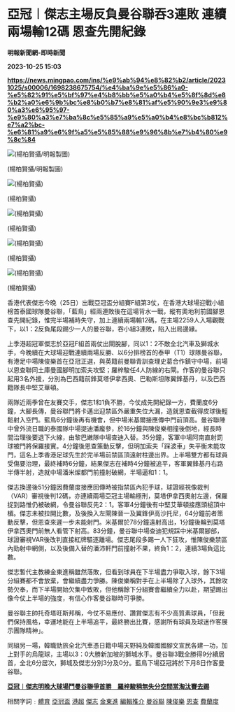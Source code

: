 # 亞冠︱傑志主場反負曼谷聯吞3連敗 連續兩場輸12碼 恩查先開紀錄
**明報新聞網-即時新聞**

**2023-10-25 15:03**

**https://news.mingpao.com/ins/%e9%ab%94%e8%82%b2/article/20231025/s00006/1698238675754/%e4%ba%9e%e5%86%a0-%e5%82%91%e5%bf%97%e4%b8%bb%e5%a0%b4%e5%8f%8d%e8%b2%a0%e6%9b%bc%e8%b0%b7%e8%81%af%e5%90%9e3%e9%80%a3%e6%95%97-%e9%80%a3%e7%ba%8c%e5%85%a9%e5%a0%b4%e8%bc%b812%e7%a2%bc-%e6%81%a9%e6%9f%a5%e5%85%88%e9%96%8b%e7%b4%80%e9%8c%84**

![(楊柏賢攝/明報製圖)](https://fs.mingpao.com/ins/20231025/s00006/0611e199e7f181fa84a744a2f77fe9d2.jpg)

(楊柏賢攝/明報製圖)

![(楊柏賢攝)](https://fs.mingpao.com/ins/20231025/s00006/055691029488ce5a12db7e13273f6966.jpg)

(楊柏賢攝)

![(楊柏賢攝)](https://fs.mingpao.com/ins/20231025/s00006/0553b8ff06ddb21da48fa2342836faa0.jpg)

(楊柏賢攝)

![(楊柏賢攝)](https://fs.mingpao.com/ins/20231025/s00006/0996cb95097c95f17ab2babe2a12cac0.jpg)

(楊柏賢攝)

![(楊柏賢攝)](https://fs.mingpao.com/ins/20231025/s00006/09911dded87f07ac3f50e5ced2abacb4.jpg)

(楊柏賢攝)

香港代表傑志今晚（25日）出戰亞冠盃分組賽F組第3仗，在香港大球場迎戰小組榜首泰國球隊曼谷聯，「藍鳥」經兩連敗後在這場背水一戰，縱有奧地利前國腳恩查先開紀錄，惟完半場補時失守，加上連續兩場輸12碼，在主場2259人入場觀戰下，以1：2反負尾段踢少一人的曼谷聯，吞小組3連敗，陷入出局邊緣。

上季港超冠軍傑志於亞冠F組首兩仗出閘脫腳，同以1：2不敵全北汽車及獅城水手，今晚續在大球場迎戰連續兩場反勝、以6分排榜首的泰甲（T1）球隊曼谷聯，有港足中場陳俊樂首在亞冠正選，與英籍前曼聯青訓查理史葛合作鎮守中場，前場以恩查聯同土庫曼國腳明加索夫攻堅；羅梓駿任4人防線的右閘。作客的曼谷聯只起用3名外援，分別為巴西籍前鋒莫塔伊拿西奧、巴勒斯坦隊翼鋒基丹，以及巴西籍隊長中堅艾華頓。

兩隊近兩季曾在友賽交手，傑志1和1負不勝，今仗成先開紀錄一方，費蘭度6分鐘，大腳長傳，曼谷聯門將卡邁出迎禁區外嚴重失位大漏，造就恩查截得皮球後輕鬆射入空門。藍鳥6分鐘後再有機會，但中場米基爾接應傳中門前頂高。曼谷聯陣中曾外流日職的泰國隊中場提迪潘龐參，於16分鐘與陳俊樂相撞後倒地，經長時間治理後要退下火線，由黎巴嫩隊中場查迪入替。35分鐘，客軍中場阿南直射罰球被門將保羅接實。4分鐘後恩查策動反擊，但明加索夫「踩波車」失平衡未能攻門，這名上季香港足球先生於完半場前禁區頂遠射柱邊出界。上半場雙方都有球員受傷要治理，最終補時6分鐘，結果傑志在補時4分鐘被追平，客軍翼鋒基丹右路半傳半射，造就中場潘米燦都門前撞射破網，半場逼和1：1。

傑志換邊後51分鐘因費蘭度接應回傳時被指禁區內犯手球，球證經視像裁判（VAR）審視後判12碼，亦連續兩場亞冠主場輸極刑，莫塔伊拿西奧射左邊，保羅捉到路惟仍被破網，令曼谷聯反先2：1。客軍4分鐘後有中堅艾華頓接應頭槌頂中楣。傑志未被拉開比數，及後換入左閘陳晉一及翼鋒伊高沙托尼，64分鐘前者策動反擊，但恩查來遲一步未能射門。米基爾於78分鐘遠射高出，1分鐘後輪到莫塔伊拿西奧門前無人看管下射高。83分鐘，曼谷聯中場查迪犯規踩中米基爾腳部，球證審視VAR後改判直接紅牌驅逐離場。傑志尾段多踢一人下狂攻，惟陳俊樂禁區內勁射中網側，以及後備入替的潘沛軒門前撞射不果，終負1：2，連續3場負這比數。

傑志暫代主教練金東進稱雖然落敗，但看到球員在下半場盡力爭取入球，餘下3場分組賽都不會放棄，會繼續盡力爭勝。陳俊樂稱對手在上半場除了入球外，其餘攻勢欠奉，而下半場開始欠集中致敗，但他稱餘下分組賽會繼續全力以赴，期望踢出像今仗上半場的強度，有信心作客曼谷聯時可爭勝。

曼谷聯主帥托奇塔旺斯邦稱，今仗不易應付、讚賞傑志有不少高質素球員，「但我們保持風格，幸運地能在上半場追平，最終勝出比賽，感謝所有球員及球迷作客展示團隊精神」。

同組另一場，韓職勁旅全北汽車憑日籍中場天野純及韓國國腳文宣民各建一功，加上對手的烏龍球，主場以3：0大勝新加坡的獅城水手。曼谷聯3戰全勝得9分續居首，全北6分居次，獅城及傑志分別3分及0分。藍鳥下場亞冠將於下月8日作客曼谷聯。

[**亞冠︱傑志明晚大球場鬥曼谷聯爭首勝　羅梓駿稱無失分空間當淘汰賽去踢**](https://news.mingpao.com/ins/%e9%ab%94%e8%82%b2/article/20231024/s00006/1698145365736/%e4%ba%9e%e5%86%a0-%e5%82%91%e5%bf%97%e6%98%8e%e6%99%9a%e5%a4%a7%e7%90%83%e5%a0%b4%e9%ac%a5%e6%9b%bc%e8%b0%b7%e8%81%af%e7%88%ad%e9%a6%96%e5%8b%9d-%e7%be%85%e6%a2%93%e9%a7%bf%e7%a8%b1%e7%84%a1%e5%a4%b1%e5%88%86%e7%a9%ba%e9%96%93%e7%95%b6%e6%b7%98%e6%b1%b0%e8%b3%bd%e5%8e%bb%e8%b8%a2)

相關字詞﹕[體育](https://news.mingpao.com/ins/%e9%ab%94%e8%82%b2/article/20231025/s00006/php/search2.php?pnssection=all&inssection=all&searchtype=A&keywords=%E9%AB%94%E8%82%B2) [亞冠盃](https://news.mingpao.com/ins/%e9%ab%94%e8%82%b2/article/20231025/s00006/php/search2.php?pnssection=all&inssection=all&searchtype=A&keywords=%E4%BA%9E%E5%86%A0%E7%9B%83) [港超](https://news.mingpao.com/ins/%e9%ab%94%e8%82%b2/article/20231025/s00006/php/search2.php?pnssection=all&inssection=all&searchtype=A&keywords=%E6%B8%AF%E8%B6%85) [傑志](https://news.mingpao.com/ins/%e9%ab%94%e8%82%b2/article/20231025/s00006/php/search2.php?pnssection=all&inssection=all&searchtype=A&keywords=%E5%82%91%E5%BF%97) [金東進](https://news.mingpao.com/ins/%e9%ab%94%e8%82%b2/article/20231025/s00006/php/search2.php?pnssection=all&inssection=all&searchtype=A&keywords=%E9%87%91%E6%9D%B1%E9%80%B2) [編輯推介](https://news.mingpao.com/ins/%e9%ab%94%e8%82%b2/article/20231025/s00006/php/search2.php?pnssection=all&inssection=all&searchtype=A&keywords=%E7%B7%A8%E8%BC%AF%E6%8E%A8%E4%BB%8B) [曼谷聯](https://news.mingpao.com/ins/%e9%ab%94%e8%82%b2/article/20231025/s00006/php/search2.php?pnssection=all&inssection=all&searchtype=A&keywords=%E6%9B%BC%E8%B0%B7%E8%81%AF) [陳俊樂](https://news.mingpao.com/ins/%e9%ab%94%e8%82%b2/article/20231025/s00006/php/search2.php?pnssection=all&inssection=all&searchtype=A&keywords=%E9%99%B3%E4%BF%8A%E6%A8%82) [恩查](https://news.mingpao.com/ins/%e9%ab%94%e8%82%b2/article/20231025/s00006/php/search2.php?pnssection=all&inssection=all&searchtype=A&keywords=%E6%81%A9%E6%9F%A5) [費蘭度](https://news.mingpao.com/ins/%e9%ab%94%e8%82%b2/article/20231025/s00006/php/search2.php?pnssection=all&inssection=all&searchtype=A&keywords=%E8%B2%BB%E8%98%AD%E5%BA%A6)